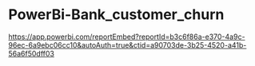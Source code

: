 # PowerBi-Bank_customer_churn
https://app.powerbi.com/reportEmbed?reportId=b3c6f86a-e370-4a9c-96ec-6a9ebc06cc10&autoAuth=true&ctid=a90703de-3b25-4520-a41b-56a6f50dff03
